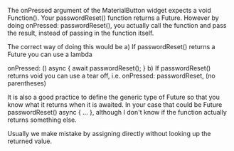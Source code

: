 The onPressed argument of the MaterialButton widget expects a void Function().
Your passwordReset() function returns a Future.
However by doing onPressed: passwordReset(), you actually call the function and pass the result, instead of passing in the function itself.

The correct way of doing this would be
a) If passwordReset() returns a Future<T> you can use a lambda

onPressed: () async {
 await passwordReset();
}
b) If passwordReset() returns void you can use a tear off, i.e. onPressed: passwordReset, (no parentheses)

It is also a good practice to define the generic type of Future<T> so that you know what it returns when it is awaited.
In your case that could be Future<void> passwordReset() async { ... }, although I don't know if the function actually returns something else.

Usually we make mistake by assigning directly without looking up the returned value. 